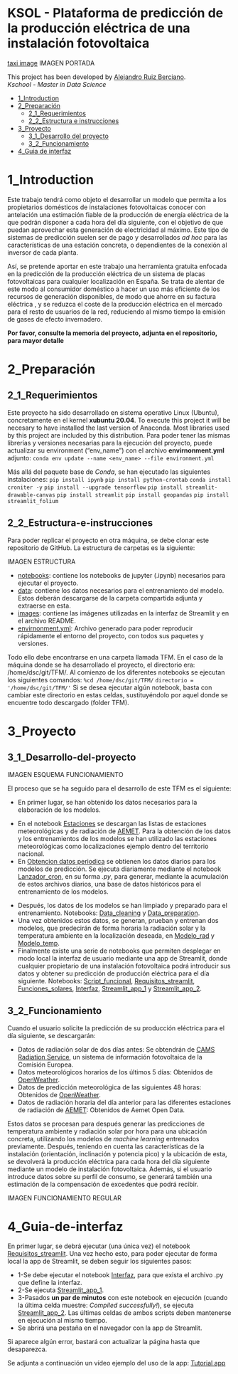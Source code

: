 # KSOL - Plataforma de predicción de la producción eléctrica de una instalación fotovoltaica
[taxi image](/img/manhattan_taxis_image.jpg)
IMAGEN PORTADA

This project has been developed by [Alejandro Ruiz Berciano](https://www.linkedin.com/in/alejandroruizber/).  
*Kschool - Master in Data Science*

* [1_Introduction](#1_Introduction)
* [2_Preparación](#2_Preparación)
   * [2_1_Requerimientos](#2_1_Requerimientos)
   * [2_2_Estructura e instrucciones](#2_2_Estructura-e-instrucciones)
* [3_Proyecto](#3_Proyecto)
   * [3_1_Desarrollo del proyecto](3_1_Desarrollo-del-proyecto)
   * [3_2_Funcionamiento](3_2_Funcionamiento)
* [4_Guia de interfaz](#4_Guia-de-interfaz)


# 1_Introduction

Este trabajo tendrá como objeto el desarrollar un modelo que permita a los propietarios domésticos de 
instalaciones fotovoltaicas conocer con antelación una estimación fiable de la producción de energía
eléctrica de la que podrán disponer a cada hora del día siguiente, con el objetivo de que puedan aprovechar
esta generación de electricidad al máximo. Este tipo de sistemas de predicción suelen ser de pago y 
desarrollados *ad hoc* para las características de una estación concreta, o dependientes de la conexión 
al inversor de cada planta. 

Así, se pretende aportar en este trabajo una herramienta gratuita enfocada en la predicción de la 
producción eléctrica de un sistema de placas fotovoltaicas para cualquier localización en España. Se trata
de alentar de este modo al consumidor doméstico a hacer un uso más eficiente de los recursos de generación
disponibles, de modo que ahorre en su factura eléctrica , y se reduzca el coste de la producción eléctrica
en el mercado para el resto de usuarios de la red, reduciendo al mismo tiempo la emisión de gases de
efecto invernadero.

**Por favor, consulte la memoria del proyecto, adjunta en el repositorio, para mayor detalle**

# 2_Preparación
## 2_1_Requerimientos

Este proyecto ha sido desarrollado en sistema operativo Linux (Ubuntu), concretamente en el kernel **xubuntu 20.04**. 
To execute this project it will be necesary to have installed the last version of Anaconda. 
Most libraries used by this project are included by this distribution.
Para poder tener las mismas librerías y versiones necesarias para la ejecución del proyecto, 
puede actualizar su environment (“env_name”) con el archivo **envirnonment.yml** adjunto:
``conda env update --name <env_name> --file environment.yml``

Más allá del paquete base de *Conda*, se han ejecutado las siguientes instalaciones:
``pip install ipynb``
``pip install python-crontab``
``conda install croniter -y``
``pip install --upgrade tensorflow``
``pip install streamlit-drawable-canvas``
``pip install streamlit``
``pip install geopandas``
``pip install streamlit_folium``


## 2_2_Estructura-e-instrucciones

Para poder replicar el proyecto en otra máquina, se debe clonar este repositorio de GitHub.
La estructura de carpetas es la siguiente:

 IMAGEN ESTRUCTURA

*	[notebooks](https://github.com/ruizber23/TFM/tree/main/notebooks): contiene los notebooks de jupyter (.ipynb) necesarios para ejecutar el proyecto. 
*	[data](https://github.com/ruizber23/TFM/tree/main/data): contiene los datos necesarios para el entrenamiento del modelo. Estos deberán descargarse 
de la carpeta compartida adjunta y extraerse en esta.
* [images](https://github.com/ruizber23/TFM/tree/main/images): contiene las imágenes utilizadas en la interfaz de Streamlit y en el archivo README.
*	[envirnonment.yml](https://github.com/ruizber23/TFM/blob/main/environment.yml): Archivo generado para poder reproducir rápidamente el entorno del proyecto, 
con todos sus paquetes y versiones.

Todo ello debe encontrarse en una carpeta llamada TFM. En el caso de la máquina donde se ha desarrollado el proyecto, el directorio era: /home/dsc/git/TFM/.
Al comienzo de los diferentes notebooks se ejecutan los siguientes comandos:
``%cd /home/dsc/git/TFM/``
``directorio = '/home/dsc/git/TFM/'``
Si se desea ejecutar algún notebook, basta con cambiar este directorio en estas celdas, 
sustituyéndolo por aquel donde se encuentre todo descargado (folder TFM).


# 3_Proyecto
## 3_1_Desarrollo-del-proyecto

IMAGEN ESQUEMA FUNCIONAMIENTO

El proceso que se ha seguido para el desarrollo de este TFM es el siguiente:

*	En primer lugar, se han obtenido los datos necesarios para la elaboración de los modelos.
-	En el notebook [Estaciones](https://github.com/ruizber23/TFM/blob/main/notebooks/Estaciones.ipynb) se descargan las listas de estaciones 
meteorológicas y de radiación de [AEMET](https://opendata.aemet.es/centrodedescargas/productosAEMET). 
Para la obtención de los datos y los entrenamientos de los modelos se han utilizado las estaciones 
meteorológicas como localizaciones ejemplo dentro del territorio nacional.
-	En [Obtencion datos periodica](https://github.com/ruizber23/TFM/blob/main/notebooks/Obtencion_datos_periodica.ipynb) se obtienen los datos diarios para 
los modelos de predicción. Se ejecuta diariamente mediante el notebook [Lanzador_cron](https://github.com/ruizber23/TFM/blob/main/notebooks/Lanzador_cron.ipynb), 
en su forma *.py*, para generar, mediante la acumulación de estos archivos diarios, una base de datos históricos para el entrenamiento de los modelos. 
*	Después, los datos de los modelos se han limpiado y preparado para el entrenamiento. Notebooks: [Data_cleaning](https://github.com/ruizber23/TFM/blob/main/notebooks/Data_cleaning.ipynb)
y [Data_preparation](https://github.com/ruizber23/TFM/blob/main/notebooks/Data_preparation.ipynb).
*	Una vez obtenidos estos datos, se generan, prueban y entrenan dos modelos, que predecirán de forma 
horaria la radiación solar y la temperatura ambiente en la localización deseada, en [Modelo_rad](https://github.com/ruizber23/TFM/blob/main/notebooks/Modelo_rad.ipynb) 
y [Modelo_temp](https://github.com/ruizber23/TFM/blob/main/notebooks/Modelo_temp.ipynb).
*	Finalmente existe una serie de notebooks que permiten desplegar en modo local la interfaz de usuario 
mediante una app de Streamlit, donde cualquier propietario de una instalación fotovoltaica podrá 
introducir sus datos y obtener su predicción de producción eléctrica para el día siguiente. 
Notebooks: [Script_funcional](https://github.com/ruizber23/TFM/blob/main/notebooks/Script_funcional.ipynb), 
[Requisitos_streamlit](https://github.com/ruizber23/TFM/blob/main/notebooks/Requisitos_streamlit.ipynb), 
[Funciones_solares](https://github.com/ruizber23/TFM/blob/main/notebooks/Funciones_solares.ipynb),
[Interfaz](https://github.com/ruizber23/TFM/blob/main/notebooks/Interfaz.ipynb), 
[Streamlit_app_1](https://github.com/ruizber23/TFM/blob/main/notebooks/Streamlit_app_1.ipynb) 
y [Streamlit_app_2](https://github.com/ruizber23/TFM/blob/main/notebooks/Streamlit_app_2.ipynb).  


## 3_2_Funcionamiento

Cuando el usuario solicite la predicción de su producción eléctrica para el día siguiente, se descargarán:
*	Datos de radiación solar de dos días antes: Se obtendrán 
de [CAMS Radiation Service](http://www.soda-pro.com/web-services/radiation/cams-radiation-service), 
un sistema de información fotovoltaica de la Comisión Europea.
*	Datos meteorológicos horarios de los últimos 5 días: Obtenidos de [OpenWeather](https://openweathermap.org/api/one-call-api#history).
*	Datos de predicción meteorológica de las siguientes 48 horas: Obtenidos 
de [OpenWeather](https://openweathermap.org/api/one-call-api).
*	Datos de radiación horaria del día anterior para las diferentes estaciones de radiación 
de [AEMET](https://opendata.aemet.es/centrodedescargas/productosAEMET):
Obtenidos de Aemet Open Data.

Estos datos se procesan para después generar las predicciones de temperatura ambiente y radiación solar por hora para una ubicación 
concreta, utilizando los modelos de *machine learning* entrenados previamente. Después, teniendo en cuenta las características 
de la instalación (orientación, inclinación y potencia pico) y la ubicación de esta, se devolverá la producción eléctrica para 
cada hora del día siguiente mediante un modelo de instalación fotovoltaica. Además, si el usuario introduce datos sobre su perfil de 
consumo, se generará también una estimación de la compensación de excedentes que podrá recibir.
 
IMAGEN FUNCIONAMIENTO REGULAR


# 4_Guia-de-interfaz

En primer lugar, se debrá ejecutar (una única vez) el notebook [Requisitos_streamlit](https://github.com/ruizber23/TFM/blob/main/notebooks/Requisitos_streamlit.ipynb). Una vez hecho esto, 
para poder ejecutar de forma local la app de Streamlit, se deben seguir los siguientes pasos:
*	1-Se debe ejecutar el notebook [Interfaz](https://github.com/ruizber23/TFM/blob/main/notebooks/Interfaz.ipynb), para que exista el archivo .py que define la interfaz.
*	2-Se ejecuta [Streamlit_app_1](https://github.com/ruizber23/TFM/blob/main/notebooks/Streamlit_app_1.ipynb). 
*	3-Pasados **un par de minutos** con este notebook en ejecución (cuando la última celda muestre: *Compiled successfully!*), se ejecuta [Streamlit_app_2](https://github.com/ruizber23/TFM/blob/main/notebooks/Streamlit_app_2.ipynb). 
Las últimas celdas de ambos scripts deben mantenerse en ejecución al mismo tiempo. 
*	Se abrirá una pestaña en el navegador con la app de Streamlit.

Si aparece algún error, bastará con actualizar la página hasta que desaparezca.

Se adjunta a continuación un vídeo ejemplo del uso de la app:
[Tutorial app](https://youtu.be/fr-S27TEnqg)




